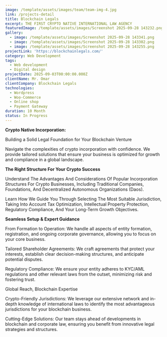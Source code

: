 ```yaml
---
image: /template/assets/images/team/team-img-4.jpg
link: /projects-detail
title: Blockchain Legals
excerpt: THE FIRST CRYPTO NATIVE INTERNATIONAL LAW AGENCY
featuredImage: /template/assets/images/Screenshot 2025-09-28 143232.png
gallery:
  - image: /template/assets/images/Screenshot 2025-09-28 143341.png
  - image: /template/assets/images/Screenshot 2025-09-28 143302.png
  - image: /template/assets/images/Screenshot 2025-09-28 143255.png
projectLink: 'https://blockchainlegals.com/'
category: Web Development
tags:
  - Web development
  - Digital design
projectDate: 2025-09-03T00:00:00.000Z
clientName: Mr. Omar
clientCompany: Blockchain Legals
technologies:
  - Wordpress
  - Woo-Commerce
  - Online shop
  - Payment Gateway
duration: 10 Month
status: In Progress
---
```


**Crypto Native Incorporation:**

Building a Solid Legal Foundation for Your Blockchain Venture

Navigate the complexities of crypto incorporation with confidence. We provide tailored solutions that ensure your business is optimized for growth and compliance in a global landscape.

**The Right Structure For Your Crypto Success**

Understand The Advantages And Considerations Of Popular Incorporation Structures For Crypto Businesses, Including Traditional Companies, Foundations, And Decentralized Autonomous Organizations (Daos).

Learn How We Guide You Through Selecting The Most Suitable Jurisdiction, Taking Into Account Tax Optimization, Intellectual Property Protection, Regulatory Compliance, And Your Long-Term Growth Objectives.

**Seamless Setup & Expert Guidance**

From Formation to Operation: We handle all aspects of entity formation, registration, and ongoing corporate governance, allowing you to focus on your core business.

Tailored Shareholder Agreements: We craft agreements that protect your interests, establish clear decision-making structures, and anticipate potential disputes.

Regulatory Compliance: We ensure your entity adheres to KYC/AML regulations and other relevant laws from the outset, minimizing risk and fostering trust.

Global Reach, Blockchain Expertise

Crypto-Friendly Jurisdictions: We leverage our extensive network and in-depth knowledge of international laws to identify the most advantageous jurisdictions for your blockchain business.

Cutting-Edge Solutions: Our team stays ahead of developments in blockchain and corporate law, ensuring you benefit from innovative legal strategies and structures.
